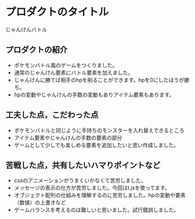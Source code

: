 # プロダクトのタイトル
じゃんけんバトル
## プロダクトの紹介
- ポケモンバトル風のゲームをつくりました。
- 通常のじゃんけん要素にバトル要素を加えました。
- じゃんけんに勝てば相手のhpを削ることができます。hpを0にしたほうが勝ち。
- hpの変動やじゃんけんの手数の変動もありアイテム要素もあります。
## 工夫した点，こだわった点
- ポケモンバトルと同じように手持ちのモンスターを入れ替えできるところ
- アイテム要素やじゃんけんの手数の要素の部分
- ゲームとして少しでも楽しめる要素を追加したいと思い作成しました。
## 苦戦した点，共有したいハマりポイントなど
- cssのアニメーションがうまくいかなくて苦労しました。
- メッセージの表示の仕方が苦労しました。今回はt.jsを使ってます。
- オブジェクト配列の仕組みを理解するのに苦労しました。hpの変動や要素（数値）の上書きなど
- ゲームバランスを考えるのは難しいと思いました。試行錯誤しました。
